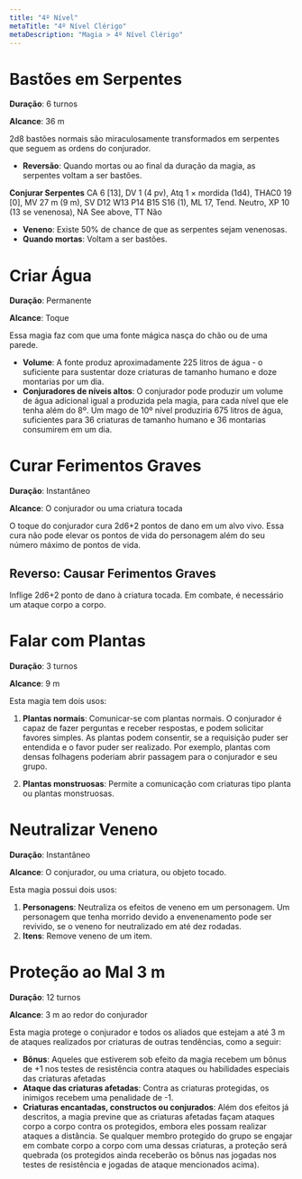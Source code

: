```yaml
---
title: "4º Nível"
metaTitle: "4º Nível Clérigo"
metaDescription: "Magia > 4º Nível Clérigo"
---
```


# Bastões em Serpentes
**Duração**: 6 turnos

**Alcance**: 36 m

2d8 bastões normais são miraculosamente transformados em serpentes que seguem as ordens do conjurador.

* **Reversão**: Quando mortas ou ao final da duração da magia, as serpentes voltam a ser bastões.

**Conjurar Serpentes**
CA 6 [13], DV 1 (4 pv), Atq 1 × mordida (1d4), THAC0 19 [0], MV 27 m (9 m), SV D12 W13 P14 B15 S16 (1), ML 17, Tend. Neutro, XP 10 (13 se venenosa), NA See above, TT Não

* **Veneno**: Existe 50% de chance de que as serpentes sejam venenosas.
* **Quando mortas**: Voltam a ser bastões.



# Criar Água
**Duração**: Permanente

**Alcance**: Toque

Essa magia faz com que uma fonte mágica nasça do chão ou de uma parede.

* **Volume**: A fonte produz aproximadamente 225 litros de água - o suficiente para sustentar doze criaturas de tamanho humano e doze montarias por um dia.
* **Conjuradores de níveis altos**: O conjurador pode produzir um volume de água adicional igual a produzida pela magia, para cada nível que ele tenha além do 8º. Um mago de 10º nível produziria 675 litros de água, suficientes para 36 criaturas de tamanho humano e 36 montarias consumirem em um dia.




# Curar Ferimentos Graves
**Duração**: Instantâneo

**Alcance**: O conjurador ou uma criatura tocada

O toque do conjurador cura 2d6+2 pontos de dano em um alvo vivo. Essa cura não pode elevar os pontos de vida do personagem além do seu número máximo de pontos de vida.

## Reverso: Causar Ferimentos Graves 
Inflige 2d6+2 ponto de dano à criatura tocada. Em combate, é necessário um ataque corpo a corpo.



# Falar com Plantas
**Duração**: 3 turnos

**Alcance**: 9 m

Esta magia tem dois usos:

1. **Plantas normais**: Comunicar-se com plantas normais. O conjurador é capaz de fazer perguntas e receber respostas, e podem solicitar favores simples. As plantas podem consentir, se a requisição puder ser entendida e o favor puder ser realizado. Por exemplo, plantas com densas folhagens poderiam abrir passagem para o conjurador e seu grupo.

2. **Plantas monstruosas**: Permite a comunicação com criaturas tipo planta ou plantas monstruosas.



# Neutralizar Veneno
**Duração**: Instantâneo

**Alcance**: O conjurador, ou uma criatura, ou objeto tocado.

Esta magia possui dois usos:

1. **Personagens**: Neutraliza os efeitos de veneno em um personagem. Um personagem que tenha morrido devido a envenenamento pode ser revivido, se o veneno for neutralizado em até dez rodadas.
2. **Itens**: Remove veneno de um item.




# Proteção ao Mal 3 m
**Duração**: 12 turnos

**Alcance**: 3 m ao redor do conjurador 

Esta magia protege o conjurador e todos os aliados que estejam a até 3 m de ataques realizados por criaturas de outras tendências, como a seguir:

* **Bônus**: Aqueles que estiverem sob efeito da magia recebem um bônus de +1 nos testes de resistência contra ataques ou habilidades especiais das criaturas afetadas
* **Ataque das criaturas afetadas**: Contra as criaturas protegidas, os inimigos recebem uma penalidade de -1.
* **Criaturas encantadas, constructos ou conjurados**: Além dos efeitos já descritos, a magia previne que as criaturas afetadas façam ataques corpo a corpo contra os protegidos, embora eles possam realizar ataques a distância. Se qualquer membro protegido do grupo se engajar em combate corpo a corpo com uma dessas criaturas, a proteção será quebrada (os protegidos ainda receberão os bônus nas jogadas nos testes de resistência e jogadas de ataque mencionados acima).
